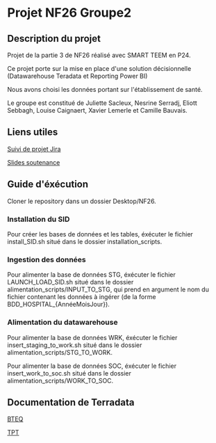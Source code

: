 # Projet NF26 Groupe2

## Description du projet

Projet de la partie 3 de NF26 réalisé avec SMART TEEM en P24.

Ce projet porte sur la mise en place d'une solution décisionnelle (Datawarehouse Teradata et Reporting Power BI)

Nous avons choisi les données portant sur l'établissement de santé.

Le groupe est constitué de Juliette Sacleux, Nesrine Serradj, Eliott Sebbagh, Louise Caignaert, Xavier Lemerle et Camille Bauvais.

## Liens utiles

[Suivi de projet Jira](https://nf26groupe2.atlassian.net/jira/software/projects/SCRUM/boards/1/backlog)

[Slides soutenance](https://www.canva.com/design/DAGIatDK5eQ/3IFqkWeCya4NKvFGBXLdgg/edit)


## Guide d'éxécution

Cloner le repository dans un dossier Desktop/NF26.

### Installation du SID 

Pour créer les bases de données et les tables, éxécuter le fichier install_SID.sh situé dans le dossier installation_scripts.

### Ingestion des données 

Pour alimenter la base de données STG, éxécuter le fichier LAUNCH_LOAD_SID.sh situé dans le dossier alimentation_scripts/INPUT_TO_STG, qui prend en argument le nom du fichier contenant les données à ingérer (de la forme BDD_HOSPITAL_{AnnéeMoisJour}).

###  Alimentation du datawarehouse

Pour alimenter la base de données WRK, éxécuter le fichier insert_staging_to_work.sh situé dans le dossier alimentation_scripts/STG_TO_WORK. 

Pour alimenter la base de données SOC, éxécuter le fichier insert_work_to_soc.sh situé dans le dossier alimentation_scripts/WORK_TO_SOC.

## Documentation de Terradata

[BTEQ](https://docs.teradata.com/r/Enterprise_IntelliFlex_Lake_VMware/Basic-Teradata-Query-Reference-17.20/Introduction-to-BTEQ/BTEQ-Operation-in-the-Client-Server-Environment/BTEQ-Communication)

[TPT](https://www.google.com/url?sa=t&source=web&rct=j&opi=89978449&url=https://quickstarts.teradata.com/tools-and-utilities/run-bulkloads-efficiently-with-teradata-parallel-transporter.html&ved=2ahUKEwjvodTlssGGAxUgUaQEHQLLDTwQFnoECBIQAQ&usg=AOvVaw1lBRZClWMFdRnEst-f-i4L)
